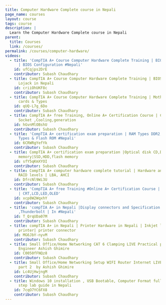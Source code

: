 ```yaml
---
title: Computer Hardware Complete course in Nepali
page_name: courses
layout: course
tags: course
description: |
  Learn the Computer Hardware Complete course in Nepali
parent:
  title: Courses
  link: /courses/
permalink: /courses/computer-hardware/
videos:
  - title: 'CompTIA A+ Course Computer Hardware Complete Training | BIOS Components
      | BIOS Configuration #Nepali'
    id: ufCqjps2DrE
    contributor: Subash Chaudhary
  - title: CompTIA A+ Course Computer Hardware Complete Training | BIOS Security | UEFI,CMOS,
      Lojack in Nepali
    id: criiOhUKF8c
    contributor: Subash Chaudhary
  - title: CompTIA A+ Course Computer Hardware Complete Training | Motherboard Chipset,Expansion
      cards & Types
    id: qUQ-L7g_6Do
    contributor: Subash Chaudhary
  - title: CompTIA A+ free Training, Online A+ Certification Course | CPU Types |CPU
      Socket ,Cooling,generation
    id: hGvnMlOBshU
    contributor: Subash Chaudhary
  - title: 'CompTIA A+ certification exam preparation | RAM Types DDR2,DDR3,DDR4 | ROM
      Types & Flash ROM #Nepali'
    id: 6CRWRgYefYk
    contributor: Subash Chaudhary
  - title: CompTIA A+ certification exam preparation |Optical disk CD,DVD |Magnetic
      memory|SSD,HDD,flash memory
    id: sfY5qKmXYOI
    contributor: Subash Chaudhary
  - title: CompTIA A+ computer hardware complete tutorial | Hardware and Software RAID|
      RAID levels | LBA, AHCI
    id: DfrcNl9Wi3U
    contributor: Subash Chaudhary
  - title: 'CompTIA A+ free Training #Online A+ Certification Course | Display Technology
      | CRT,LCD,LED,OLED'
    id: xcp8W2WqxhY
    contributor: Subash Chaudhary
  - title: 'compTIA A+ in Nepali |Display connectors and Specification | HDMI,VGA, DVI
      ,Thunderbolt | In #Nepali'
    id: T_QrqUDa07M
    contributor: Subash Chaudhary
  - title: compTIA A+ in Nepali | Printer Hardware in Nepali | Inkjet laser, Thermal
      printer| printer connector
    id: MG6JbY-nyvM
    contributor: Subash Chaudhary
  - title: Small Office/Home Networking CAT 6 Clamping LIVE Practical part-1 by System
      Engineer Ashish Ghimire
    id: C0050fFNQz8
    contributor: Subash Chaudhary
  - title: Small Office/Home Networking Setup WIFI Router Internet LIVE Configuration
      part 2  by Ashish Ghimire
    id: Lc4UjHwjngM
    contributor: Subash Chaudhary
  - title: Windows 10 installation , USB Bootable, Computer Format full lab step by
      step lab guide in Nepali
    id: 7cqO7YC6FX8
    contributor: Subash Chaudhary
---
```

